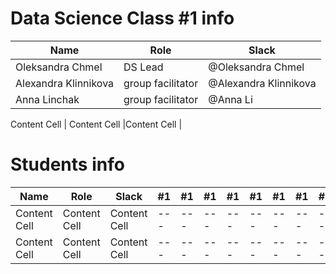 # Data Science Class #1 info

Name                 | Role             | Slack                 |
---------------------|------------------|-----------------------|
Oleksandra Chmel     | DS Lead          | @Oleksandra Chmel     |
Alexandra Klinnikova | group facilitator| @Alexandra Klinnikova | 
Anna Linchak         | group facilitator| @Anna Li              |



Content Cell      | Content Cell |Content Cell       |

# Students info

Name            | Role         | Slack       |#1 |#1 |#1 |#1 |#1 |#1 |#1 |#1 |#1 |#1 |#1 |#1 |#1 |#1 |
----------------|--------------|-------------|---|---|---|---|---|---|---|---|---|---|---|---|---|---|
Content Cell    | Content Cell |Content Cell |---|---|---|---|---|---|---|---|---|---|---|---|---|---|
Content Cell    | Content Cell |Content Cell |---|---|---|---|---|---|---|---|---|---|---|---|---|---|
